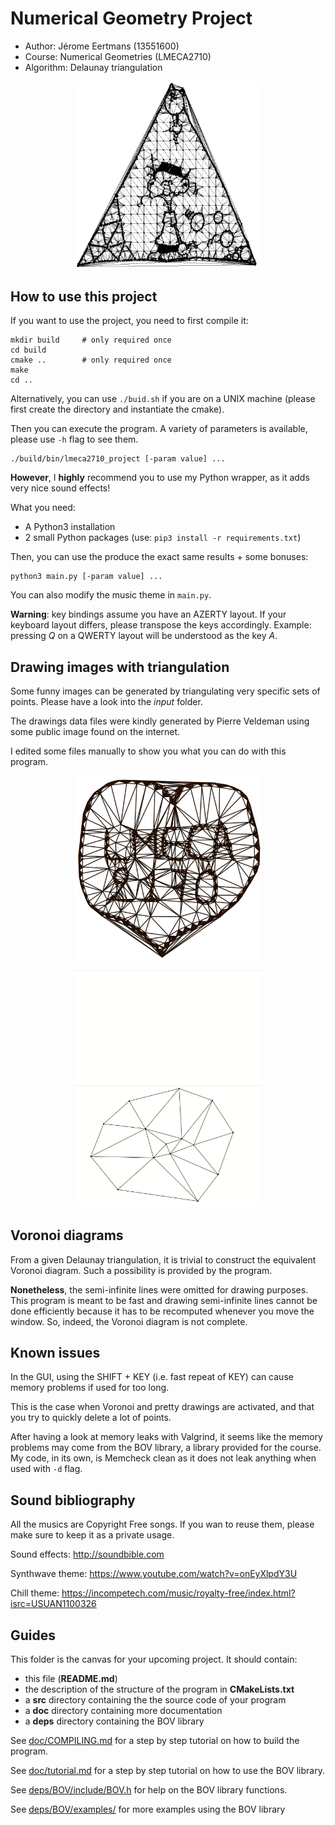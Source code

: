 # Numerical Geometry Project

- Author: Jérome Eertmans (13551600)
- Course: Numerical Geometries (LMECA2710)
- Algorithm: Delaunay triangulation

<p align="center"> <img src="static/lmeca2170.png" width="300"></p>

## How to use this project

If you want to use the project, you need to first compile it:

```
mkdir build     # only required once
cd build
cmake ..        # only required once
make
cd ..
```

Alternatively, you can use `./buid.sh` if you are on a UNIX machine (please first create the directory and instantiate the cmake).

Then you can execute the program. A variety of parameters is available, please use `-h` flag to see them.
```
./build/bin/lmeca2710_project [-param value] ...
```


**However**, I **highly** recommend you to use my Python wrapper, as it adds
very nice sound effects!

What you need:
 - A Python3 installation
 - 2 small Python packages (use: `pip3 install -r requirements.txt`)

Then, you can use the produce the exact same results + some bonuses:
```
python3 main.py [-param value] ...
```

You can also modify the music theme in `main.py`.

**Warning**: key bindings assume you have an AZERTY layout. If your keyboard layout differs, please transpose the keys accordingly.
Example: pressing *Q* on a QWERTY layout will be understood as the key *A*.

## Drawing images with triangulation

Some funny images can be generated by triangulating very specific sets of points.
Please have a look into the *input* folder.

The drawings data files were kindly generated by Pierre Veldeman using some public image found on the internet.

I edited some files manually to show you what you can do with this program.



<p align="center"> <img src="static/love.png" width="300"></p>

<p align="center"> <img src="static/interact.gif" width="300"> <img src="static/illustration.gif" width="300"></p>

## Voronoi diagrams

From a given Delaunay triangulation, it is trivial to construct the equivalent  Voronoi diagram.
Such a possibility is provided by the program.

**Nonetheless**, the semi-infinite lines were omitted for drawing purposes. This program is meant to be fast
and drawing semi-infinite lines cannot be done efficiently because it has to be recomputed whenever you move the window.
So, indeed, the Voronoi diagram is not complete.

## Known issues

In the GUI, using the SHIFT + KEY (i.e. fast repeat of KEY) can cause memory problems if used for too long.

This is the case when Voronoi and pretty drawings are activated, and that you try to
quickly delete a lot of points.

After having a look at memory leaks with Valgrind, it seems like the memory problems
may come from the BOV library, a library provided for the course. My code, in its own, is
Memcheck clean as it does not leak anything when used with `-d` flag.

## Sound bibliography

All the musics are Copyright Free songs.
If you wan to reuse them, please make sure to keep it as a private usage.

Sound effects:
http://soundbible.com

Synthwave theme:
https://www.youtube.com/watch?v=onEyXlpdY3U

Chill theme:
https://incompetech.com/music/royalty-free/index.html?isrc=USUAN1100326

## Guides

This folder is the canvas for your upcoming project.
It should contain:
 * this file (**README.md**)
 * the description of the structure of the program in **CMakeLists.txt**
 * a **src** directory containing the the source code of your program
 * a **doc** directory containing more documentation
 * a **deps** directory containing the BOV library

See [doc/COMPILING.md](doc/COMPILING.md) for a step by step tutorial
on how to build the program.

See [doc/tutorial.md](doc/tutorial.md) for a step by step tutorial on
how to use the BOV library.

See [deps/BOV/include/BOV.h](deps/BOV/include/BOV.h)
for help on the BOV library functions.

See [deps/BOV/examples/](deps/BOV/examples/) for more
examples using the BOV library
